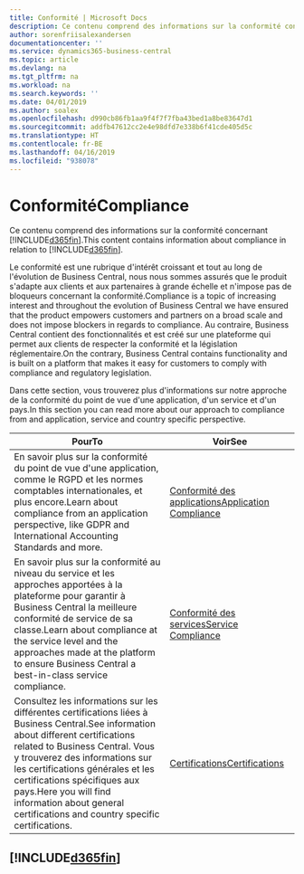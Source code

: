 ```yaml
---
title: Conformité | Microsoft Docs
description: Ce contenu comprend des informations sur la conformité concernant Business Central.
author: sorenfriisalexandersen
documentationcenter: ''
ms.service: dynamics365-business-central
ms.topic: article
ms.devlang: na
ms.tgt_pltfrm: na
ms.workload: na
ms.search.keywords: ''
ms.date: 04/01/2019
ms.author: soalex
ms.openlocfilehash: d990cb86fb1aa9f4f7f7fba43bed1a8be83647d1
ms.sourcegitcommit: addfb47612cc2e4e98dfd7e338b6f41cde405d5c
ms.translationtype: HT
ms.contentlocale: fr-BE
ms.lasthandoff: 04/16/2019
ms.locfileid: "938078"
---
```

# <a name="compliance"></a><span data-ttu-id="1bd1c-103">Conformité</span><span class="sxs-lookup"><span data-stu-id="1bd1c-103">Compliance</span></span>
<span data-ttu-id="1bd1c-104">Ce contenu comprend des informations sur la conformité concernant [!INCLUDE[d365fin](../includes/d365fin_md.md)].</span><span class="sxs-lookup"><span data-stu-id="1bd1c-104">This content contains information about compliance in relation to [!INCLUDE[d365fin](../includes/d365fin_md.md)].</span></span>  

<span data-ttu-id="1bd1c-105">Le conformité est une rubrique d'intérêt croissant et tout au long de l'évolution de Business Central, nous nous sommes assurés que le produit s'adapte aux clients et aux partenaires à grande échelle et n'impose pas de bloqueurs concernant la conformité.</span><span class="sxs-lookup"><span data-stu-id="1bd1c-105">Compliance is a topic of increasing interest and throughout the evolution of Business Central we have ensured that the product empowers customers and partners on a broad scale and does not impose blockers in regards to compliance.</span></span> <span data-ttu-id="1bd1c-106">Au contraire, Business Central contient des fonctionnalités et est créé sur une plateforme qui permet aux clients de respecter la conformité et la législation réglementaire.</span><span class="sxs-lookup"><span data-stu-id="1bd1c-106">On the contrary, Business Central contains functionality and is built on a platform that makes it easy for customers to comply with compliance and regulatory legislation.</span></span>

<span data-ttu-id="1bd1c-107">Dans cette section, vous trouverez plus d'informations sur notre approche de la conformité du point de vue d'une application, d'un service et d'un pays.</span><span class="sxs-lookup"><span data-stu-id="1bd1c-107">In this section you can read more about our approach to compliance from and application, service and country specific perspective.</span></span>

|<span data-ttu-id="1bd1c-108">**Pour**</span><span class="sxs-lookup"><span data-stu-id="1bd1c-108">**To**</span></span>|<span data-ttu-id="1bd1c-109">**Voir**</span><span class="sxs-lookup"><span data-stu-id="1bd1c-109">**See**</span></span>|  
|------------|-------------|  
|<span data-ttu-id="1bd1c-110">En savoir plus sur la conformité du point de vue d'une application, comme le RGPD et les normes comptables internationales, et plus encore.</span><span class="sxs-lookup"><span data-stu-id="1bd1c-110">Learn about compliance from an application perspective, like GDPR and International Accounting Standards and more.</span></span>|[<span data-ttu-id="1bd1c-111">Conformité des applications</span><span class="sxs-lookup"><span data-stu-id="1bd1c-111">Application Compliance</span></span>](compliance-application-compliance.md)|  
|<span data-ttu-id="1bd1c-112">En savoir plus sur la conformité au niveau du service et les approches apportées à la plateforme pour garantir à Business Central la meilleure conformité de service de sa classe.</span><span class="sxs-lookup"><span data-stu-id="1bd1c-112">Learn about compliance at the service level and the approaches made at the platform to ensure Business Central a best-in-class service compliance.</span></span>|[<span data-ttu-id="1bd1c-113">Conformité des services</span><span class="sxs-lookup"><span data-stu-id="1bd1c-113">Service Compliance</span></span>](compliance-service-compliance.md)|  
|<span data-ttu-id="1bd1c-114">Consultez les informations sur les différentes certifications liées à Business Central.</span><span class="sxs-lookup"><span data-stu-id="1bd1c-114">See information about different certifications related to Business Central.</span></span> <span data-ttu-id="1bd1c-115">Vous y trouverez des informations sur les certifications générales et les certifications spécifiques aux pays.</span><span class="sxs-lookup"><span data-stu-id="1bd1c-115">Here you will find information about general certifications and country specific certifications.</span></span>|[<span data-ttu-id="1bd1c-116">Certifications</span><span class="sxs-lookup"><span data-stu-id="1bd1c-116">Certifications</span></span>](compliance-certifications.md)|  

 ## [!INCLUDE[d365fin](../includes/free_trial_md.md)]  
 
